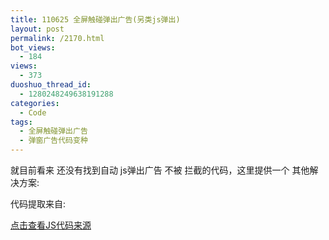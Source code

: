 ```yaml
---
title: 110625 全屏触碰弹出广告(另类js弹出)
layout: post
permalink: /2170.html
bot_views:
  - 184
views:
  - 373
duoshuo_thread_id:
  - 1280248249638191288
categories:
  - Code
tags:
  - 全屏触碰弹出广告
  - 弹窗广告代码变种
---
```

就目前看来 还没有找到自动 js弹出广告 不被 拦截的代码，这里提供一个 其他解决方案:

代码提取来自:

[点击查看JS代码来源][1]

&nbsp;

<pre lang="js"><SCRIPT>
	document.write("");
	function eteUnionGoto(){
		var eteMediaSubmitForm = document.getElementById('eteMediaSubmitForm');
		eteMediaSubmitForm.submit();
	}
	function eteUnionMouseCoords(ev) {
		if(ev.pageX || ev.pageY){
			return {x:ev.pageX, y:ev.pageY};
		}
		return {
			x:ev.clientX + document.body.scrollLeft - document.body.clientLeft,
			y:ev.clientY + document.body.scrollTop  - document.body.clientTop
		};
		return {
			x:ev.clientX + (document.documentElement.scrollLeft ? document.documentElement.scrollLeft : document.body.scrollLeft),
			y:ev.clientY + (document.documentElement.scrollTop ? document.documentElement.scrollTop : document.body.scrollTop)
		}
	}
	function eteUnionMouseMove(ev) {
	ev = ev || window.event;
	var mouse = eteUnionMouseCoords(ev);
	document.getElementById("etepos").value = mouse.x + '_' + mouse.y;
	}
	document.onmouseup = function(){
		eteUnionMouseMove();
		eteUnionGoto();
	};
	</SCRIPT>
</pre>

 [1]: http://u484012.778669.com/mediacode.php?id=156193&w=320&h=270&a=55107&b=9335&p=2249&s=55107&ui=80329&u=flying_first&gu=http%3A//51.51wan.com/td/index64.html%3Fa%3D27978%26b%3D9280%26c%3D18%26st%3D55107&k=1&bf=51wan%2F51wan_1308123196.swf&tp=http%3A//www.jfshipu.info/&re=http%3A//www.jfshipu.info/ "全屏触碰js 代码"